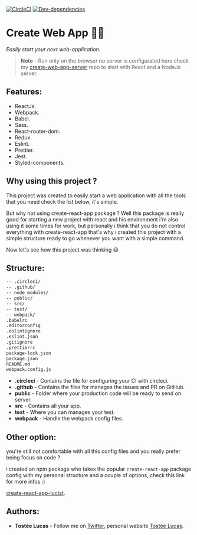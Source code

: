 [![CircleCI](https://circleci.com/gh/luctst/create-web-app.svg?style=shield)](https://circleci.com/gh/luctst/create-web-app)
[![Dev-dependencies](https://img.shields.io/david/dev/luctst/create-web-app.svg)](https://img.shields.io/david/dev/luctst/create-web-app.svg)

# Create Web App 🐙🐙
*Easily start your next web-application.*
>**Note** - Run only on the browser no server is configurated here check my [create-web-app-server](https://github.com/luctst/create-web-app-server) repo to start with React and a NodeJs server.

## Features:
* ReactJs.
* Webpack.
* Babel.
* Sass.
* React-router-dom.
* Redux.
* Eslint.
* Prettier.
* Jest.
* Styled-components.

## Why using this project ?
This project was created to easily start a web application with all the tools that you need check the list below, it's simple.

But why not using create-react-app package ? Well this package is really good for starting a new project with react and his environment i'm also using it some times for work, but personally i think that you do not control everything with create-react-app that's why i created this project with a simple structure ready to go whenever you want with a simple command.

Now let's see how this project was thinking :smiley:

## Structure:
```bash
-- .circleci/
-- .github/
-- node_modules/
-- public/
-- src/
-- test/
-- webpack/
.babelrc
.editorconfig
.eslintignore
.eslint.json
.gitignore
.prettierrc
package-lock.json
package.json
README.md
webpack.config.js
```

* **.circleci** - Contains the file for configuring your CI with circleci.
* **.github** - Contains the files for manages the issues and PR on GitHub.
* **public** - Folder where your production code will be ready to send on server.
* **src** - Contains all your app.
* **test** - Where you can manages your test.
* **webpack** - Handle the webpack config files.

## Other option:
you're still not comfortable with all this config files and you really prefer being focus on code ?

i created an npm package who takes the popular `create-react-app` package config with my personal structure and a couple of options, check this link for more infos :)

[create-react-app-luctst](https://www.npmjs.com/package/create-react-app-luctst).

## Authors:
* **Tostée Lucas** - Follow me on [Twitter](https://www.twitter.com/@ltostee), personal website [Tostée Lucas](https://www.lucas-tostee.com).
